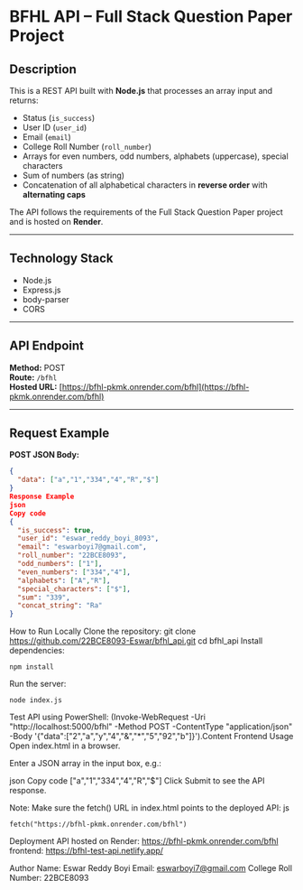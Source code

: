 # BFHL API – Full Stack Question Paper Project

## Description
This is a REST API built with **Node.js** that processes an array input and returns:

- Status (`is_success`)
- User ID (`user_id`)
- Email (`email`)
- College Roll Number (`roll_number`)
- Arrays for even numbers, odd numbers, alphabets (uppercase), special characters
- Sum of numbers (as string)
- Concatenation of all alphabetical characters in **reverse order** with **alternating caps**

The API follows the requirements of the Full Stack Question Paper project and is hosted on **Render**.

---

## Technology Stack
- Node.js
- Express.js
- body-parser
- CORS

---

## API Endpoint
**Method:** POST  
**Route:** `/bfhl`  
**Hosted URL:** [https://bfhl-pkmk.onrender.com/bfhl](https://bfhl-pkmk.onrender.com/bfhl)

---

## Request Example

**POST JSON Body:**
```json
{
  "data": ["a","1","334","4","R","$"]
}
Response Example
json
Copy code
{
  "is_success": true,
  "user_id": "eswar_reddy_boyi_8093",
  "email": "eswarboyi7@gmail.com",
  "roll_number": "22BCE8093",
  "odd_numbers": ["1"],
  "even_numbers": ["334","4"],
  "alphabets": ["A","R"],
  "special_characters": ["$"],
  "sum": "339",
  "concat_string": "Ra"
}
````

How to Run Locally
Clone the repository: git clone https://github.com/22BCE8093-Eswar/bfhl_api.git
cd bfhl_api
Install dependencies:
```
npm install
````
Run the server:
````
node index.js

````


Test API using PowerShell:
(Invoke-WebRequest -Uri "http://localhost:5000/bfhl" -Method POST -ContentType "application/json" -Body '{"data":["2","a","y","4","&","*","5","92","b"]}').Content
Frontend Usage
Open index.html in a browser.

Enter a JSON array in the input box, e.g.:

json
Copy code
["a","1","334","4","R","$"]
Click Submit to see the API response.

Note: Make sure the fetch() URL in index.html points to the deployed API:
js
````
fetch("https://bfhl-pkmk.onrender.com/bfhl")
````

Deployment
API hosted on Render: https://bfhl-pkmk.onrender.com/bfhl
frontend: https://bfhl-test-api.netlify.app/

Author
Name: Eswar Reddy Boyi
Email: eswarboyi7@gmail.com
College Roll Number: 22BCE8093
